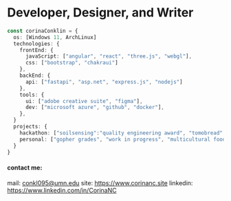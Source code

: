 # Developer, Designer, and Writer
```ts
const corinaConklin = {
  os: [Windows 11, ArchLinux]
  technologies: {
    frontEnd: {
      javaScript: ["angular", "react", "three.js", "webgl"],
      css: ["bootstrap", "chakraui"]
    },
    backEnd: {
      api: ["fastapi", "asp.net", "express.js", "nodejs"]
    },
    tools: {
      ui: ["adobe creative suite", "figma"],
      dev: ["microsoft azure", "github", "docker"],
    },
  }
  projects: {
    hackathon: ["soilsensing":"quality engineering award", "tomobread":"hackers' choice award"],
    personal: ["gopher grades", "work in progress", "multicultural food club"],
  }
}
```
#### contact me:
mail: conkl095@umn.edu
site: https://www.corinanc.site
linkedin: https://www.linkedin.com/in/CorinaNC
